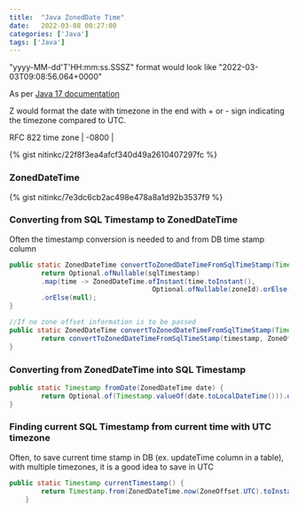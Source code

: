 ```yaml
---
title:  "Java ZonedDate Time"
date:   2022-03-08 00:27:00
categories: ['Java']
tags: ['Java']
---
```


"yyyy-MM-dd'T'HH:mm:ss.SSSZ" format would look like "2022-03-03T09:08:56.064+0000" 

As per [Java 17 documentation](https://docs.oracle.com/en/java/javase/17/docs/api/java.base/java/text/SimpleDateFormat.html)

Z would format the date with timezone in the end with + or - sign indicating the timezone compared to UTC. 

RFC 822 time zone |	-0800 |

{% gist nitinkc/22f8f3ea4afcf340d49a2610407297fc %}

### ZonedDateTime
{% gist nitinkc/7e3dc6cb2ac498e478a8a1d92b3537f9 %}


### Converting from SQL Timestamp to ZonedDateTime 

Often the timestamp conversion is needed to and from DB time stamp column

```java
public static ZonedDateTime convertToZonedDateTimeFromSqlTimeStamp(Timestamp sqlTimestamp, ZoneId zoneId) {
        return Optional.ofNullable(sqlTimestamp)
        .map(time -> ZonedDateTime.ofInstant(time.toInstant(), 
                                    Optional.ofNullable(zoneId).orElse(ZoneOffset.UTC)))//if no zone offset, then use UTC by default
        .orElse(null);
}

//If no zone offset information is to be passed
public static ZonedDateTime convertToZonedDateTimeFromSqlTimeStamp(Timestamp timestamp) {
        return convertToZonedDateTimeFromSqlTimeStamp(timestamp, ZoneOffset.UTC);
}
```

### Converting from ZonedDateTime into SQL Timestamp

```java
public static Timestamp fromDate(ZonedDateTime date) {
        return Optional.of(Timestamp.valueOf(date.toLocalDateTime())).orElse(null);
}
```

### Finding current SQL Timestamp from current time with UTC timezone 

Often, to save current time stamp in DB (ex. updateTime column in a table), with multiple timezones, it is a good idea to save in UTC 
```java
public static Timestamp currentTimestamp() {
        return Timestamp.from(ZonedDateTime.now(ZoneOffset.UTC).toInstant());
    }
```